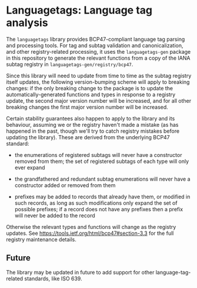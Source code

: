 # Languagetags: Language tag analysis

The `languagetags` library provides BCP47-compliant language tag
parsing and processing tools. For tag and subtag validation and
canonicalization, and other registry-related processing, it uses the
`languagetags-gen` package in this repository to generate the relevant
functions from a copy of the IANA subtag registry in
`languagetags-gen/registry/bcp47`.

Since this library will need to update from time to time as the subtag
registry itself updates, the following version-bumping scheme will
apply to breaking changes: if the only breaking change to the package
is to update the automatically-generated functions and types in
response to a registry update, the second major version number will be
increased, and for all other breaking changes the first major version
number will be increased.

Certain stability guarantees also happen to apply to the library and
its behaviour, assuming we or the registry haven't made a mistake (as
has happened in the past, though we'll try to catch registry mistakes
before updating the library). These are derived from the underlying
BCP47 standard:

- the enumerations of registered subtags will never have a constructor
  removed from them; the set of registered subtags of each type will
  only ever expand

- the grandfathered and redundant subtag enumerations will never have
  a constructor added or removed from them

- prefixes may be added to records that already have them, or modified
  in such records, as long as such modifications only expand the set
  of possible prefixes; if a record does not have any prefixes then a
  prefix will never be added to the record

Otherwise the relevant types and functions will change as the registry
updates. See <https://tools.ietf.org/html/bcp47#section-3.3> for the
full registry maintenance details.

## Future

The library may be updated in future to add support for other
language-tag-related standards, like ISO 639.
